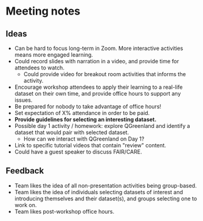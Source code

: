# Meeting notes

## Ideas

* Can be hard to focus long-term in Zoom. More interactive activities means more engaged
  learning.
* Could record slides with narration in a video, and provide time for attendees to
  watch.
    * Could provide video for breakout room activities that informs the activity.
* Encourage workshop attendees to apply their learning to a real-life dataset on their
  own time, and provide office hours to support any issues.
* Be prepared for nobody to take advantage of office hours!
* Set expectation of X% attendance in order to be paid.
* **Provide guidelines for selecting an interesting dataset.**
* Possible day 1 activity / homework: explore QGreenland and identify a dataset that
  would pair with selected dataset.
    * How can we interact with QGreenland on Day 1?
* Link to specific tutorial videos that contain "review" content.
* Could have a guest speaker to discuss FAIR/CARE.


## Feedback

* Team likes the idea of all non-presentation activities being group-based.
* Team likes the idea of individuals selecting datasets of interest and introducing
  themselves and their dataset(s), and groups selecting one to work on.
* Team likes post-workshop office hours.
